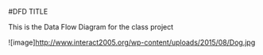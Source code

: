 #DFD TITLE

This is the Data Flow Diagram for the class project


![image]http://www.interact2005.org/wp-content/uploads/2015/08/Dog.jpg

